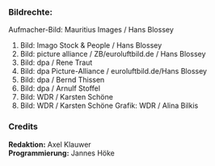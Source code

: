 ### Bildrechte:

Aufmacher-Bild: Mauritius Images / Hans Blossey
1. Bild: Imago Stock & People / Hans Blossey
2. Bild: picture alliance / ZB/euroluftbild.de / Hans Blossey
3. Bild: dpa / Rene Traut
4. Bild: dpa Picture-Alliance / euroluftbild.de/Hans Blossey
5. Bild: dpa / Bernd Thissen
6. Bild: dpa / Arnulf Stoffel
7. Bild: WDR / Karsten Schöne
8. Bild: WDR / Karsten Schöne
   Grafik: WDR / Alina Bilkis

### Credits

**Redaktion:** Axel Klauwer <br>
**Programmierung:** Jannes Höke
